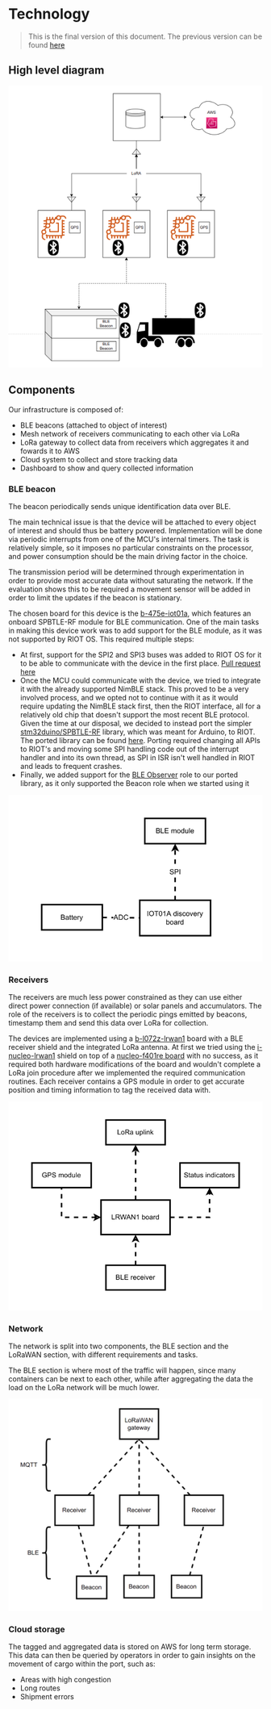 # Technology
> This is the final version of this document. The previous version can be found [here](../second_delivery/Technology.md)

## High level diagram

![Alt text](../img/diagram.png "a title")

## Components

Our infrastructure is composed of:
- BLE beacons (attached to object of interest)
- Mesh network of receivers communicating to each other via LoRa
- LoRa gateway to collect data from receivers which aggregates it and fowards it to AWS
- Cloud system to collect and store tracking data
- Dashboard to show and query collected information

### BLE beacon
The beacon periodically sends unique identification data over BLE.

The main technical issue is that the device will be attached to every object of interest and should thus be battery powered. Implementation will be done via periodic interrupts from one of the MCU's internal timers. The task is relatively simple, so it imposes no particular constraints on the processor, and power consumption should be the main driving factor in the choice.

The transmission period will be determined through experimentation in order to provide most accurate data without saturating the network. If the evaluation shows this to be required a movement sensor will be added in order to limit the updates if the beacon is stationary.

The chosen board for this device is the [b-475e-iot01a](https://www.st.com/en/evaluation-tools/b-l475e-iot01a.html), which features an onboard SPBTLE-RF module for BLE communication. One of the main tasks in making this device work was to add support for the BLE module, as it was not supported by RIOT OS. This required multiple steps:
- At first, support for the SPI2 and SPI3 buses was added to RIOT OS for it to be able to communicate with the device in the first place. [Pull request here](https://github.com/RIOT-OS/RIOT/pull/17885)
- Once the MCU could communicate with the device, we tried to integrate it with the already supported NimBLE stack. This proved to be a very involved process, and we opted not to continue with it as it would require updating the NimBLE stack first, then the RIOT interface, all for a relatively old chip that doesn't support the most recent BLE protocol. Given the time at our disposal, we decided to instead port the simpler [stm32duino/SPBTLE-RF](https://github.com/stm32duino/SPBTLE-RF) library, which was meant for Arduino, to RIOT. The ported library can be found [here](https://github.com/dp1/SPBTLE-RF-RIOT). Porting required changing all APIs to RIOT's and moving some SPI handling code out of the interrupt handler and into its own thread, as SPI in ISR isn't well handled in RIOT and leads to frequent crashes.
- Finally, we added support for the [BLE Observer](https://github.com/dp1/SPBTLE-RF-RIOT/blob/main/spbtlerf/observer.cpp) role to our ported library, as it only supported the Beacon role when we started using it

![Beacon schematic](../img/beacon_2nd.png "Beacon schematic")

### Receivers

The receivers are much less power constrained as they can use either direct power connection (if available) or solar panels and accumulators. The role of the receivers is to collect the periodic pings emitted by beacons, timestamp them and send this data over LoRa for collection.

The devices are implemented using a [b-l072z-lrwan1](https://www.st.com/en/evaluation-tools/b-l072z-lrwan1.html) board with a BLE receiver shield and the integrated LoRa antenna. At first we tried using the [i-nucleo-lrwan1](https://www.st.com/en/evaluation-tools/i-nucleo-lrwan1.html) shield on top of a [nucleo-f401re board](https://www.st.com/en/evaluation-tools/nucleo-f401re.html) with no success, as it required both hardware modifications of the board and wouldn't complete a LoRa join procedure after we implemented the required communication routines. Each receiver contains a GPS module in order to get accurate position and timing information to tag the received data with.

![Receiver](../img/receiver_2nd.png "Receiver")

### Network

The network is split into two components, the BLE section and the LoRaWAN section, with different requirements and tasks.

The BLE section is where most of the traffic will happen, since many containers can be next to each other, while after aggregating the data the load on the LoRa network will be much lower.

![Network](../img/network.png "Network")

### Cloud storage

The tagged and aggregated data is stored on AWS for long term storage. This data can then be queried by operators in order to gain insights on the movement of cargo within the port, such as:
- Areas with high congestion
- Long routes
- Shipment errors
